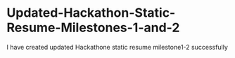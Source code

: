 # Updated-Hackathon-Static-Resume-Milestones-1-and-2
I have created updated Hackathone static resume milestone1-2 successfully
